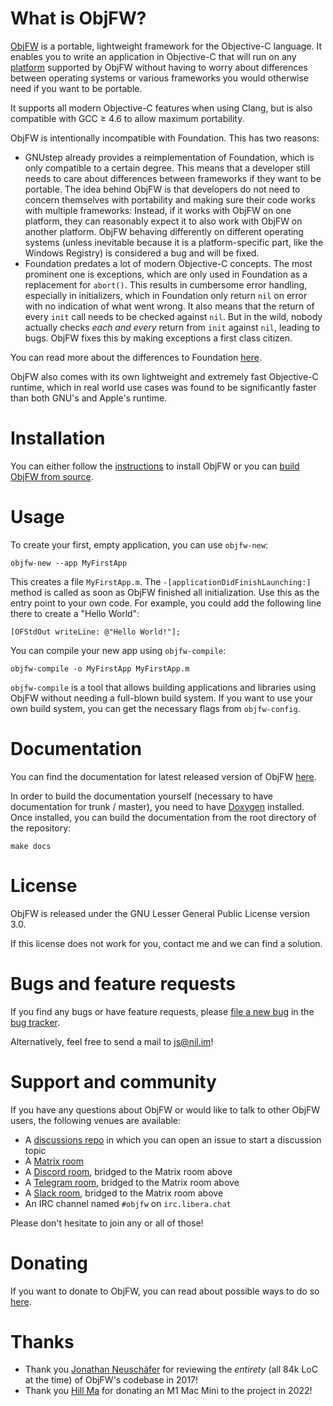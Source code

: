 What is ObjFW?
==============

[ObjFW](https://objfw.nil.im/) is a portable, lightweight framework for the
Objective-C language. It enables you to write an application in Objective-C
that will run on any [platform](PLATFORMS.md) supported by ObjFW without having
to worry about differences between operating systems or various frameworks you
would otherwise need if you want to be portable.

It supports all modern Objective-C features when using Clang, but is also
compatible with GCC ≥ 4.6 to allow maximum portability.

ObjFW is intentionally incompatible with Foundation. This has two reasons:

 * GNUstep already provides a reimplementation of Foundation, which is only
   compatible to a certain degree. This means that a developer still needs to
   care about differences between frameworks if they want to be portable. The
   idea behind ObjFW is that developers do not need to concern themselves with
   portability and making sure their code works with multiple frameworks:
   Instead, if it works with ObjFW on one platform, they can reasonably expect
   it to also work with ObjFW on another platform. ObjFW behaving differently
   on different operating systems (unless inevitable because it is a
   platform-specific part, like the Windows Registry) is considered a bug and
   will be fixed.
 * Foundation predates a lot of modern Objective-C concepts. The most prominent
   one is exceptions, which are only used in Foundation as a replacement for
   `abort()`. This results in cumbersome error handling, especially in
   initializers, which in Foundation only return `nil` on error with no
   indication of what went wrong. It also means that the return of every `init`
   call needs to be checked against `nil`. But in the wild, nobody actually
   checks *each and every* return from `init` against `nil`, leading to bugs.
   ObjFW fixes this by making exceptions a first class citizen.

You can read more about the differences to Foundation
[here](https://git.nil.im/ObjFW/ObjFW/wiki/Differences-to-Foundation).

ObjFW also comes with its own lightweight and extremely fast Objective-C
runtime, which in real world use cases was found to be significantly faster
than both GNU's and Apple's runtime.


Installation
============

You can either follow the [instructions](INSTALLATION.md) to install ObjFW or
you can [build ObjFW from source](COMPILING.md).


Usage
=====

To create your first, empty application, you can use `objfw-new`:

    objfw-new --app MyFirstApp

This creates a file `MyFirstApp.m`. The `-[applicationDidFinishLaunching:]`
method is called as soon as ObjFW finished all initialization. Use this as the
entry point to your own code. For example, you could add the following line
there to create a "Hello World":

    [OFStdOut writeLine: @"Hello World!"];

You can compile your new app using `objfw-compile`:

    objfw-compile -o MyFirstApp MyFirstApp.m

`objfw-compile` is a tool that allows building applications and libraries using
ObjFW without needing a full-blown build system. If you want to use your own
build system, you can get the necessary flags from `objfw-config`.


Documentation
=============

You can find the documentation for latest released version of ObjFW
[here](https://objfw.nil.im/docs/).

In order to build the documentation yourself (necessary to have documentation
for trunk / master), you need to have [Doxygen](https://www.doxygen.nl)
installed. Once installed, you can build the documentation from the root
directory of the repository:

    make docs


License
=======

ObjFW is released under the GNU Lesser General Public License version 3.0.

If this license does not work for you, contact me and we can find a solution.


Bugs and feature requests
=========================

If you find any bugs or have feature requests, please
[file a new bug](https://git.nil.im/ObjFW/ObjFW/issues/new/choose) in the
[bug tracker](https://git.nil.im/ObjFW/ObjFW/issues).

Alternatively, feel free to send a mail to js@nil.im!


Support and community
=====================

If you have any questions about ObjFW or would like to talk to other ObjFW
users, the following venues are available:

 * A [discussions repo](https://git.nil.im/ObjFW/discussions) in which you can
   open an issue to start a discussion topic
 * A [Matrix room](https://matrix.to/#/%23objfw:nil.im)
 * A [Discord room](https://objfw.nil.im/discord), bridged to the Matrix room
   above
 * A [Telegram room](https://t.me/objfw), bridged to the Matrix room above
 * A [Slack room](https://objfw.nil.im/slack), bridged to the Matrix room above
 * An IRC channel named `#objfw` on `irc.libera.chat`

Please don't hesitate to join any or all of those!


Donating
========

If you want to donate to ObjFW, you can read about possible ways to do so
[here](DONATING.md).


Thanks
======

 * Thank you [Jonathan Neuschäfer](https://github.com/neuschaefer) for
   reviewing the *entirety* (all 84k LoC at the time) of ObjFW's codebase in
   2017!
 * Thank you [Hill Ma](https://github.com/mahiuchun) for donating an M1 Mac
   Mini to the project in 2022!
